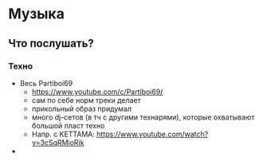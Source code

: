 # Музыка

## Что послушать?

### Техно

- Весь Partiboi69
    - https://www.youtube.com/c/Partiboi69/
    - сам по себе норм треки делает
    - прикольный образ придумал
    - много dj-сетов (в тч с другими технарями), которые охватывают большой пласт техно
    - Напр. с KETTAMA: https://www.youtube.com/watch?v=3cSqRMioRik
- 